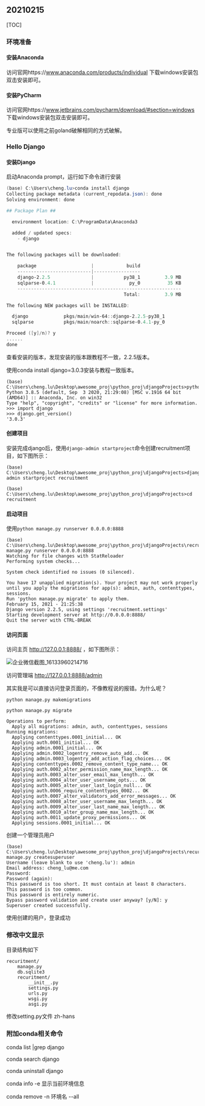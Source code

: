 ## 20210215

[TOC]

### 环境准备

#### 安装Anaconda

访问官网https://www.anaconda.com/products/individual 下载windows安装包双击安装即可。

#### 安装PyCharm

访问官网https://www.jetbrains.com/pycharm/download/#section=windows 下载windows安装包双击安装即可。

专业版可以使用之前goland破解相同的方式破解。

### Hello Django

#### 安装Django

启动Anaconda prompt，运行如下命令进行安装

``` powershell
(base) C:\Users\cheng.lu>conda install django
Collecting package metadata (current_repodata.json): done
Solving environment: done

## Package Plan ##

  environment location: C:\ProgramData\Anaconda3

  added / updated specs:
    - django


The following packages will be downloaded:

    package                    |            build
    ---------------------------|-----------------
    django-2.2.5               |           py38_1         3.9 MB
    sqlparse-0.4.1             |             py_0          35 KB
    ------------------------------------------------------------
                                           Total:         3.9 MB

The following NEW packages will be INSTALLED:

  django             pkgs/main/win-64::django-2.2.5-py38_1
  sqlparse           pkgs/main/noarch::sqlparse-0.4.1-py_0

Proceed ([y]/n)? y
......
done
```

查看安装的版本，发现安装的版本跟教程不一致，2.2.5版本。

使用conda install django=3.0.3安装与教程一致版本。

``` shell
(base) C:\Users\cheng.lu\Desktop\awesome_proj\python_proj\djangoProjects>python
Python 3.8.5 (default, Sep  3 2020, 21:29:08) [MSC v.1916 64 bit (AMD64)] :: Anaconda, Inc. on win32
Type "help", "copyright", "credits" or "license" for more information.
>>> import django
>>> django.get_version()
'3.0.3'
```

#### 创建项目

安装完成django后，使用`django-admin startproject`命令创建recruitment项目，如下图所示：

``` shell
(base) C:\Users\cheng.lu\Desktop\awesome_proj\python_proj\djangoProjects>django-admin startproject recruitment

(base) C:\Users\cheng.lu\Desktop\awesome_proj\python_proj\djangoProjects>cd recruitment
```

#### 启动项目

使用`python manage.py runserver 0.0.0.0:8888`

``` shell
(base) C:\Users\cheng.lu\Desktop\awesome_proj\python_proj\djangoProjects\recruitment>python manage.py runserver 0.0.0.0:8888
Watching for file changes with StatReloader
Performing system checks...

System check identified no issues (0 silenced).

You have 17 unapplied migration(s). Your project may not work properly until you apply the migrations for app(s): admin, auth, contenttypes, sessions.
Run 'python manage.py migrate' to apply them.
February 15, 2021 - 21:25:38
Django version 2.2.5, using settings 'recruitment.settings'
Starting development server at http://0.0.0.0:8888/
Quit the server with CTRL-BREAK
```

#### 访问页面

访问主页 http://127.0.0.1:8888/ ，如下图所示：

![企业微信截图_16133960214716](C:\Users\cheng.lu\Desktop\awesome_proj\storehouse\python\flask\pics\django_20210216\企业微信截图_16133960214716.png)

访问管理端  http://127.0.0.1:8888/admin

其实我是可以直接访问登录页面的，不像教程说的报错。为什么呢？

``` shell
python manage.py makemigrations

python manage.py migrate

Operations to perform:
  Apply all migrations: admin, auth, contenttypes, sessions
Running migrations:
  Applying contenttypes.0001_initial... OK
  Applying auth.0001_initial... OK
  Applying admin.0001_initial... OK
  Applying admin.0002_logentry_remove_auto_add... OK
  Applying admin.0003_logentry_add_action_flag_choices... OK
  Applying contenttypes.0002_remove_content_type_name... OK
  Applying auth.0002_alter_permission_name_max_length... OK
  Applying auth.0003_alter_user_email_max_length... OK
  Applying auth.0004_alter_user_username_opts... OK
  Applying auth.0005_alter_user_last_login_null... OK
  Applying auth.0006_require_contenttypes_0002... OK
  Applying auth.0007_alter_validators_add_error_messages... OK
  Applying auth.0008_alter_user_username_max_length... OK
  Applying auth.0009_alter_user_last_name_max_length... OK
  Applying auth.0010_alter_group_name_max_length... OK
  Applying auth.0011_update_proxy_permissions... OK
  Applying sessions.0001_initial... OK
```

创建一个管理员用户

``` shell
(base) C:\Users\cheng.lu\Desktop\awesome_proj\python_proj\djangoProjects\recuritment>python manage.py createsuperuser
Username (leave blank to use 'cheng.lu'): admin
Email address: cheng_lu@me.com
Password:
Password (again):
This password is too short. It must contain at least 8 characters.
This password is too common.
This password is entirely numeric.
Bypass password validation and create user anyway? [y/N]: y
Superuser created successfully.
```

使用创建的用户，登录成功

### 修改中文显示

目录结构如下

``` shell
recuritment/
    manage.py
    db.sqlite3
    recuritment/
        __init__.py
        settings.py
        urls.py
        wsgi.py
        asgi.py

```

修改setting.py文件  zh-hans



### 附加conda相关命令

conda list |grep django

conda search django

conda uninstall django

conda info -e 显示当前环境信息

conda remove -n  环境名 --all





